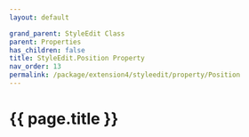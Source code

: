 ```yaml
---
layout: default

grand_parent: StyleEdit Class
parent: Properties
has_children: false
title: StyleEdit.Position Property
nav_order: 13
permalink: /package/extension4/styleedit/property/Position
---
```

# {{ page.title }}
